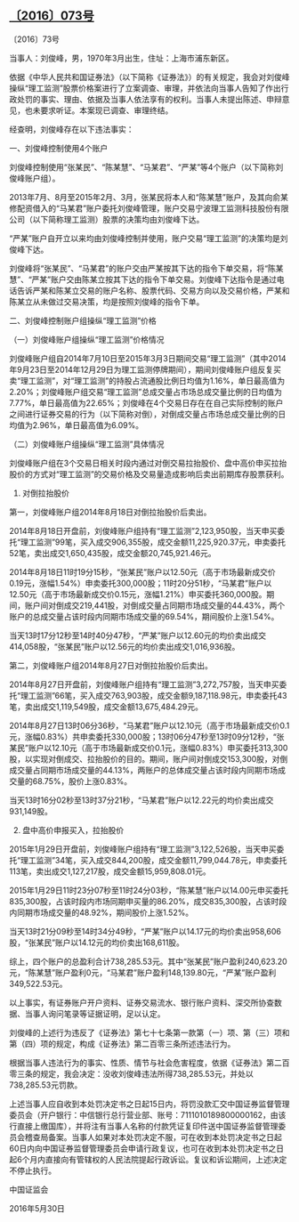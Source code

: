 ## [〔2016〕073号](http://www.csrc.gov.cn/pub/zjhpublic/G00306212/201610/t20161014_304568.htm)

















〔2016〕73号

 

当事人：刘俊峰，男，1970年3月出生，住址：上海市浦东新区。

依据《中华人民共和国证券法》（以下简称《证券法》）的有关规定，我会对刘俊峰操纵“理工监测”股票价格案进行了立案调查、审理，并依法向当事人告知了作出行政处罚的事实、理由、依据及当事人依法享有的权利。当事人未提出陈述、申辩意见，也未要求听证。本案现已调查、审理终结。

经查明，刘俊峰存在以下违法事实：

一、刘俊峰控制使用4个账户

刘俊峰控制使用“张某民”、“陈某慧”、“马某君”、“严某”等4个账户（以下简称刘俊峰账户组）。

2013年7月、8月至2015年2月、3月，张某民将本人和“陈某慧”账户，及其向俞某修配资借入的“马某君”账户委托刘俊峰管理，账户交易宁波理工监测科技股份有限公司（以下简称理工监测）股票的决策均由刘俊峰下达。

“严某”账户自开立以来均由刘俊峰控制并使用，账户交易“理工监测”的决策均是刘俊峰下达。

刘俊峰将“张某民”、“马某君”的账户交由严某按其下达的指令下单交易，将“陈某慧”、“严某”账户交由陈某立按其下达的指令下单交易。刘俊峰下达指令是通过电话告诉严某和陈某立交易的账户名称、股票代码、交易方向以及交易价格，严某和陈某立从未做过交易决策，均是按照刘俊峰的指令下单。

二、刘俊峰控制账户组操纵“理工监测”价格

（一）刘俊峰账户组操纵“理工监测”价格情况

刘俊峰账户组自2014年7月10日至2015年3月3日期间交易“理工监测”（其中2014年9月23日至2014年12月29日为理工监测停牌期间），期间刘俊峰账户组反复买卖“理工监测”，对“理工监测”的持股占流通股比例日均值为1.16%，单日最高值为2.20%；刘俊峰账户组交易“理工监测”总成交量占市场总成交量比例的日均值为7.77%，单日最高值为22.65%；刘俊峰在4个交易日存在在自己实际控制的账户之间进行证券交易的行为（以下简称对倒），对倒成交量占市场总成交量比例的日均值为2.96%，单日最高值为6.09%。

（二）刘俊峰账户组操纵“理工监测”具体情况

刘俊峰账户组在3个交易日相关时段内通过对倒交易拉抬股价、盘中高价申买拉抬股价的方式对“理工监测”的交易价格及交易量造成影响后卖出前期库存股票获利。

1. 对倒拉抬股价

第一，刘俊峰账户组2014年8月18日对倒拉抬股价后卖出。

2014年8月18日开盘前，刘俊峰账户组持有“理工监测”2,123,950股，当天申买委托“理工监测”99笔，买入成交906,355股，成交金额11,225,920.37元，申卖委托52笔，卖出成交1,650,435股，成交金额20,745,921.46元。

2014年8月18日11时19分15秒，“张某民”账户以12.50元（高于市场最新成交价0.19元，涨幅1.54%）申卖委托300,000股；11时20分51秒，“马某君”账户以12.50元（高于市场最新成交价0.15元，涨幅1.21%）申买委托360,000股。期间，账户间对倒成交219,441股，对倒成交量占同期市场成交量的44.43%，两个账户的总成交量占该时段内同期市场成交量的69.54%，期间股价上涨1.54%。

当天13时17分12秒至14时40分47秒，“严某”账户以12.60元的均价卖出成交414,058股，“张某民”账户以12.56元的均价卖出成交1,016,936股。

第二，刘俊峰账户组2014年8月27日对倒拉抬股价后卖出。

2014年8月27日开盘前，刘俊峰账户组持有“理工监测”3,272,757股，当天申买委托“理工监测”66笔，买入成交763,903股，成交金额9,187,118.98元，申卖委托43笔，卖出成交1,119,549股，成交金额13,675,484.29元。

2014年8月27日13时06分36秒，“马某君”账户以12.10元（高于市场最新成交价0.1元，涨幅0.83%）共申卖委托330,000股；13时06分47秒至13时09分12秒，“张某民”账户以12.10元（高于市场最新成交价0.1元，涨幅0.83%）申买委托313,300股，以实现对倒成交、拉抬股价的目的。期间，账户间对倒成交153,300股，对倒成交量占同期市场成交量的44.13%，两账户的总体成交量占该时段内同期市场成交量的68.75%，股价上涨0.83%。

当天13时16分02秒至13时37分21秒，“马某君”账户以12.22元的均价卖出成交931,149股。

2. 盘中高价申报买入，拉抬股价

2015年1月29日开盘前，刘俊峰账户组持有“理工监测”3,122,526股，当天申买委托“理工监测”34笔，买入成交844,200股，成交金额11,799,044.78元，申卖委托113笔，卖出成交1,127,217股，成交金额15,959,808.01元。

2015年1月29日11时23分07秒至11时24分03秒，“陈某慧”账户以14.00元申买委托835,300股，占该时段内市场同期申买量的86.20%，成交835,300股，占该时段内同期市场成交量的48.92%，期间股价上涨1.52%。

当天13时21分09秒至14时34分49秒，“严某”账户以14.17元的均价卖出958,606股，“张某民”账户以14.12元的均价卖出168,611股。

综上，四个账户的总盈利合计738,285.53元。其中“张某民”账户盈利240,623.20元，“陈某慧”账户盈利0元，“马某君”账户盈利148,139.80元，“严某”账户盈利349,522.53元。

以上事实，有证券账户开户资料、证券交易流水、银行账户资料、深交所协查数据、当事人询问笔录等证据证明，足以认定。

刘俊峰的上述行为违反了《证券法》第七十七条第一款第（一）项、第（三）项和第（四）项的规定，构成《证券法》第二百零三条所述违法行为。

根据当事人违法行为的事实、性质、情节与社会危害程度，依据《证券法》第二百零三条的规定，我会决定：没收刘俊峰违法所得738,285.53元，并处以738,285.53元罚款。

上述当事人应自收到本处罚决定书之日起15日内，将罚没款汇交中国证券监督管理委员会（开户银行：中信银行总行营业部、账号：7111010189800000162，由该行直接上缴国库），并将注有当事人名称的付款凭证复印件送中国证券监督管理委员会稽查局备案。当事人如果对本处罚决定不服，可在收到本处罚决定书之日起60日内向中国证券监督管理委员会申请行政复议，也可在收到本处罚决定书之日起6个月内直接向有管辖权的人民法院提起行政诉讼。复议和诉讼期间，上述决定不停止执行。

 

 

 

 

中国证监会      

2016年5月30日    